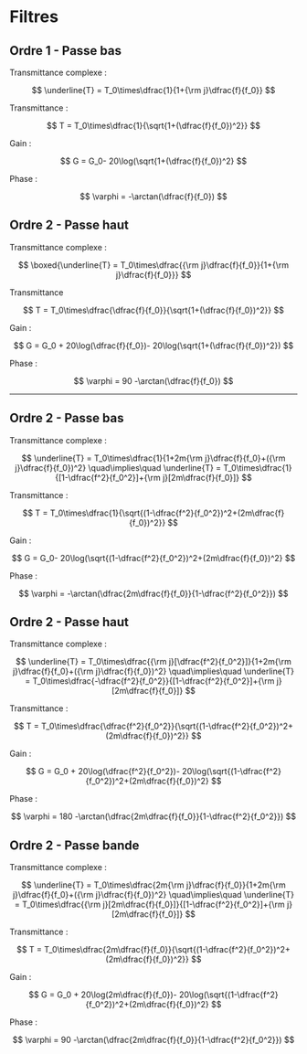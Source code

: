 # Filtres

## Ordre 1 - Passe bas

Transmittance complexe :

$$
\underline{T} = T_0\times\dfrac{1}{1+{\rm j}\dfrac{f}{f_0}}
$$

Transmittance :

$$
T = T_0\times\dfrac{1}{\sqrt{1+(\dfrac{f}{f_0})^2}}
$$

Gain :

$$
G = G_0- 20\log(\sqrt{1+(\dfrac{f}{f_0})^2}
$$

Phase :

$$
\varphi = -\arctan(\dfrac{f}{f_0})
$$

## Ordre 2 - Passe haut

Transmittance complexe :

$$
\boxed{\underline{T} = T_0\times\dfrac{{\rm j}\dfrac{f}{f_0}}{1+{\rm j}\dfrac{f}{f_0}}}
$$

Transmittance

$$
T = T_0\times\dfrac{\dfrac{f}{f_0}}{\sqrt{1+(\dfrac{f}{f_0})^2}}
$$

Gain :

$$
G = G_0 + 20\log(\dfrac{f}{f_0})- 20\log(\sqrt{1+(\dfrac{f}{f_0})^2})
$$

Phase :

$$
\varphi = 90 -\arctan(\dfrac{f}{f_0})
$$

---

## Ordre 2 - Passe bas

Transmittance complexe :

$$
\underline{T}
= T_0\times\dfrac{1}{1+2m{\rm j}\dfrac{f}{f_0}+({\rm j}\dfrac{f}{f_0})^2}
\quad\implies\quad
\underline{T}
= T_0\times\dfrac{1}{[1-\dfrac{f^2}{f_0^2}]+{\rm j}[2m\dfrac{f}{f_0}]}
$$

Transmittance :

$$
T = T_0\times\dfrac{1}{\sqrt{(1-\dfrac{f^2}{f_0^2})^2+(2m\dfrac{f}{f_0})^2}}
$$

Gain :

$$
G = G_0- 20\log(\sqrt{(1-\dfrac{f^2}{f_0^2})^2+(2m\dfrac{f}{f_0})^2}
$$

Phase :

$$
\varphi = -\arctan(\dfrac{2m\dfrac{f}{f_0}}{1-\dfrac{f^2}{f_0^2}})
$$

## Ordre 2 - Passe haut

Transmittance complexe :

$$
\underline{T}
= T_0\times\dfrac{{\rm j}[\dfrac{f^2}{f_0^2}]}{1+2m{\rm j}\dfrac{f}{f_0}+({\rm j}\dfrac{f}{f_0})^2}
\quad\implies\quad
\underline{T}
= T_0\times\dfrac{-\dfrac{f^2}{f_0^2}}{[1-\dfrac{f^2}{f_0^2}]+{\rm j}[2m\dfrac{f}{f_0}]}
$$

Transmittance :

$$
T = T_0\times\dfrac{\dfrac{f^2}{f_0^2}}{\sqrt{(1-\dfrac{f^2}{f_0^2})^2+(2m\dfrac{f}{f_0})^2}}
$$

Gain :

$$
G = G_0 + 20\log(\dfrac{f^2}{f_0^2})- 20\log(\sqrt{(1-\dfrac{f^2}{f_0^2})^2+(2m\dfrac{f}{f_0})^2}
$$

Phase :

$$
\varphi = 180 -\arctan(\dfrac{2m\dfrac{f}{f_0}}{1-\dfrac{f^2}{f_0^2}})
$$

## Ordre 2 - Passe bande

Transmittance complexe :

$$
\underline{T}
= T_0\times\dfrac{2m{\rm j}\dfrac{f}{f_0}}{1+2m{\rm j}\dfrac{f}{f_0}+({\rm j}\dfrac{f}{f_0})^2}
\quad\implies\quad
\underline{T}
= T_0\times\dfrac{{\rm j}[2m\dfrac{f}{f_0}]}{[1-\dfrac{f^2}{f_0^2}]+{\rm j}[2m\dfrac{f}{f_0}]}
$$

Transmittance :

$$
T = T_0\times\dfrac{2m\dfrac{f}{f_0}}{\sqrt{(1-\dfrac{f^2}{f_0^2})^2+(2m\dfrac{f}{f_0})^2}}
$$

Gain :

$$
G = G_0 + 20\log(2m\dfrac{f}{f_0})- 20\log(\sqrt{(1-\dfrac{f^2}{f_0^2})^2+(2m\dfrac{f}{f_0})^2}
$$

Phase :

$$
\varphi = 90 -\arctan(\dfrac{2m\dfrac{f}{f_0}}{1-\dfrac{f^2}{f_0^2}})
$$
